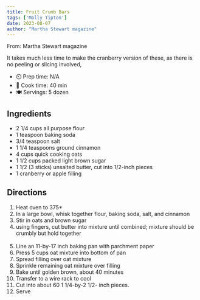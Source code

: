 ```yaml
---
title: Fruit Crumb Bars
tags: ['Molly Tipton']
date: 2023-08-07
author: "Martha Stewart magazine"
---
```

From: Martha Stewart magazine

It takes much less time to make the cranberry version of these, as there is no peeling or slicing involved,

- ⏲️ Prep time: N/A
- 🍳 Cook time: 40 min
- 🍽️ Servings: 5 dozen

## Ingredients

- 2 1/4 cups all purpose flour
- 1 teaspoon baking soda
- 3/4 teaspoon salt
- 1 1/4 teaspoons ground cinnamon
- 4 cups quick cooking oats
- 1 1/2 cups packed light brown sugar
- 1 1/2 (3 sticks) unsalted butter, cut into 1/2-inch pieces
- 1 cranberry or apple filling

## Directions

1. Heat oven to 375*
2. In a large bowl, whisk together flour, baking soda, salt, and cinnamon
3. Stir in oats and brown sugar
4. using fingers, cut butter into mixture until combined; mixture should be crumbly but hold together
<br/><br/>
5. Line an 11-by-17 inch baking pan with parchment paper
6. Press 5 cups oat mixture into bottom of pan
7. Spread filling over oat mixture
8. Sprinkle remaining oat mixture over filling
9. Bake until golden brown, about 40 minutes
10. Transfer to a wire rack to cool
11. Cut into about 60 1 1/4-by-2 1/2- inch pieces.
12. Serve
